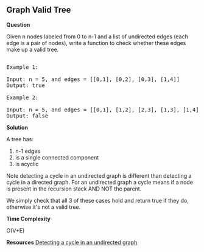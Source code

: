 <h2>Graph Valid Tree</h2>

**Question**

Given n nodes labeled from 0 to n-1 and a list of undirected edges (each edge is a pair of nodes), write a function to check whether these edges make up a valid tree.

<pre>

Example 1:

Input: n = 5, and edges = [[0,1], [0,2], [0,3], [1,4]]
Output: true

Example 2:

Input: n = 5, and edges = [[0,1], [1,2], [2,3], [1,3], [1,4]]
Output: false
</pre>

**Solution**

A tree has:

1) n-1 edges
2) is a single connected component
3) is acyclic

Note detecting a cycle in an undirected graph is different than detecting a cycle in a directed graph.
For an undirected graph a cycle means if a node is present in the recursion stack AND NOT the parent.

We simply check that all 3 of these cases hold and return true if they do, otherwise it's not a valid tree.

**Time Complexity**

O(V+E)

**Resources**
[Detecting a cycle in an undirected graph](https://www.geeksforgeeks.org/detect-cycle-undirected-graph/)
